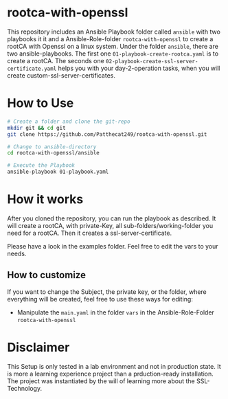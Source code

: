 # rootca-with-openssl
This repository includes an Ansible Playbook folder called `ansible` with two playbooks it it and a Ansible-Role-folder `rootca-with-openssl` to create a rootCA with Openssl on a linux system. Under the folder `ansible`, there are two ansible-playbooks. The first one `01-playbook-create-rootca.yaml` is to create a rootCA. The seconds one `02-playbook-create-ssl-server-certificate.yaml` helps you with your day-2-operation tasks, when you will create custom-ssl-server-certificates.

# How to Use
```bash
# Create a folder and clone the git-repo
mkdir git && cd git
git clone https://github.com/Patthecat249/rootca-with-openssl.git

# Change to ansible-directory
cd rootca-with-openssl/ansible

# Execute the Playbook
ansible-playbook 01-playbook.yaml
```

# How it works
After you cloned the repository, you can run the playbook as described. It will create a rootCA, with private-Key, all sub-folders/working-folder you need for a rootCA. Then it creates a ssl-server-certificate.

Please have a look in the examples folder. Feel free to edit the vars to your needs.

## How to customize
If you want to change the Subject, the private key, or the folder, where everything will be created, feel free to use these ways for editing:
- Manipulate the `main.yaml` in the folder `vars` in the Ansible-Role-Folder `rootca-with-openssl`

# Disclaimer
This Setup is only tested in a lab environment and not in production state. It is more a learning experience project than a prduction-ready installation. The project was instantiated by the will of learning more about the SSL-Technology. 